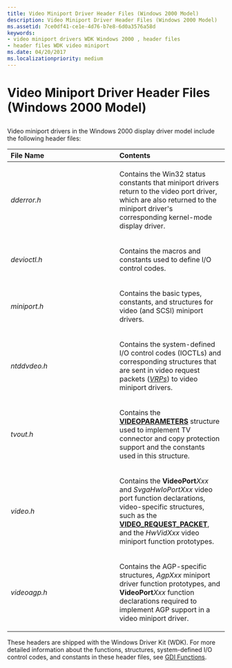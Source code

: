 ```yaml
---
title: Video Miniport Driver Header Files (Windows 2000 Model)
description: Video Miniport Driver Header Files (Windows 2000 Model)
ms.assetid: 7ce0df41-ce1e-4d76-b7e8-6d0a3576a58d
keywords:
- video miniport drivers WDK Windows 2000 , header files
- header files WDK video miniport
ms.date: 04/20/2017
ms.localizationpriority: medium
---
```


# Video Miniport Driver Header Files (Windows 2000 Model)


## <span id="ddk_video_miniport_driver_header_files_windows_2000_model__gg"></span><span id="DDK_VIDEO_MINIPORT_DRIVER_HEADER_FILES_WINDOWS_2000_MODEL__GG"></span>


Video miniport drivers in the Windows 2000 display driver model include the following header files:

<table>
<colgroup>
<col width="50%" />
<col width="50%" />
</colgroup>
<thead>
<tr class="header">
<th align="left">File Name</th>
<th align="left">Contents</th>
</tr>
</thead>
<tbody>
<tr class="odd">
<td align="left"><p><em>dderror.h</em></p></td>
<td align="left"><p>Contains the Win32 status constants that miniport drivers return to the video port driver, which are also returned to the miniport driver's corresponding kernel-mode display driver.</p></td>
</tr>
<tr class="even">
<td align="left"><p><em>devioctl.h</em></p></td>
<td align="left"><p>Contains the macros and constants used to define I/O control codes.</p></td>
</tr>
<tr class="odd">
<td align="left"><p><em>miniport.h</em></p></td>
<td align="left"><p>Contains the basic types, constants, and structures for video (and SCSI) miniport drivers.</p></td>
</tr>
<tr class="even">
<td align="left"><p><em>ntddvdeo.h</em></p></td>
<td align="left"><p>Contains the system-defined I/O control codes (IOCTLs) and corresponding structures that are sent in video request packets (<a href="https://msdn.microsoft.com/library/windows/hardware/ff556344#wdkgloss-video-request-packet--vrp-" data-raw-source="&lt;em&gt;VRPs&lt;/em&gt;"><em>VRPs</em></a>) to video miniport drivers.</p></td>
</tr>
<tr class="odd">
<td align="left"><p><em>tvout.h</em></p></td>
<td align="left"><p>Contains the <a href="https://msdn.microsoft.com/library/windows/hardware/ff570173" data-raw-source="[&lt;strong&gt;VIDEOPARAMETERS&lt;/strong&gt;](https://msdn.microsoft.com/library/windows/hardware/ff570173)"><strong>VIDEOPARAMETERS</strong></a> structure used to implement TV connector and copy protection support and the constants used in this structure.</p></td>
</tr>
<tr class="even">
<td align="left"><p><em>video.h</em></p></td>
<td align="left"><p>Contains the <strong>VideoPort</strong><em>Xxx</em> and <em>SvgaHwIoPortXxx</em> video port function declarations, video-specific structures, such as the <a href="https://msdn.microsoft.com/library/windows/hardware/ff570547" data-raw-source="[&lt;strong&gt;VIDEO_REQUEST_PACKET&lt;/strong&gt;](https://msdn.microsoft.com/library/windows/hardware/ff570547)"><strong>VIDEO_REQUEST_PACKET</strong></a>, and the <em>HwVidXxx</em> video miniport function prototypes.</p></td>
</tr>
<tr class="odd">
<td align="left"><p><em>videoagp.h</em></p></td>
<td align="left"><p>Contains the AGP-specific structures, <em>AgpXxx</em> miniport driver function prototypes, and <strong>VideoPort</strong><em>Xxx</em> function declarations required to implement AGP support in a video miniport driver.</p></td>
</tr>
</tbody>
</table>

 

These headers are shipped with the Windows Driver Kit (WDK). For more detailed information about the functions, structures, system-defined I/O control codes, and constants in these header files, see [GDI Functions](https://msdn.microsoft.com/library/windows/hardware/ff566543).

 

 





